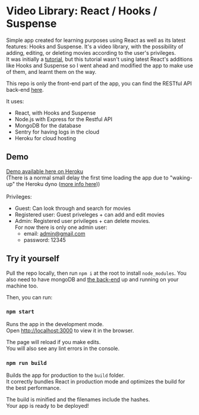 # Video Library: React / Hooks / Suspense

Simple app created for learning purposes using React as well as its latest features: Hooks and Suspense. It's a video library, with the possibility of adding, editing, or deleting movies according to the user's privileges.<br>
It was initially a [tutorial](https://codewithmosh.com/p/mastering-react), but this tutorial wasn't using latest React's additions like Hooks and Suspense so I went ahead and modified the app to make use of them, and learnt them on the way.

This repo is only the front-end part of the app, you can find the RESTful API back-end [here](https://github.com/hugo-astier/video-library-back).

It uses:

- React, with Hooks and Suspense
- Node.js with Express for the Restful API
- MongoDB for the database
- Sentry for having logs in the cloud
- Heroku for cloud hosting

## Demo

[Demo available here on Heroku](https://video-library-front.herokuapp.com/) <br>
(There is a normal small delay the first time loading the app due to "waking-up" the Heroku dyno ([more info here](https://devcenter.heroku.com/articles/free-dyno-hours#dyno-sleeping)))<br><br>
Privileges:

- Guest: Can look through and search for movies
- Registered user: Guest priveleges + can add and edit movies
- Admin: Registered user privileges + can delete movies.<br>
  For now there is only one admin user:
  - email: admin@gmail.com
  - password: 12345

## Try it yourself

Pull the repo locally, then run `npm i` at the root to install `node_modules`.
You also need to have mongoDB and [the back-end](https://github.com/hugo-astier/video-library-back) up and running on your machine too.

Then, you can run:

### `npm start`

Runs the app in the development mode.<br />
Open [http://localhost:3000](http://localhost:3000) to view it in the browser.

The page will reload if you make edits.<br />
You will also see any lint errors in the console.

### `npm run build`

Builds the app for production to the `build` folder.<br />
It correctly bundles React in production mode and optimizes the build for the best performance.

The build is minified and the filenames include the hashes.<br />
Your app is ready to be deployed!
